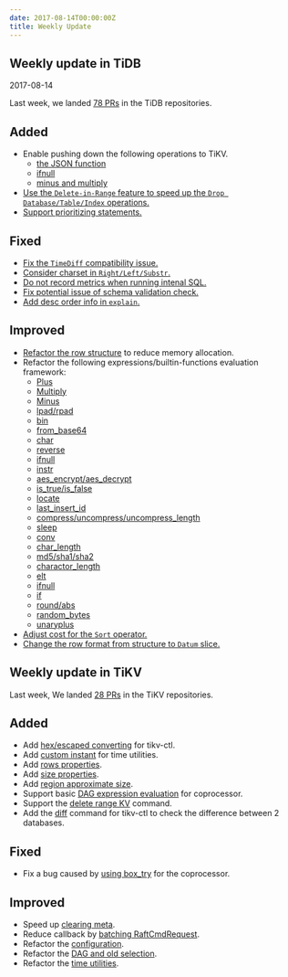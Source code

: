 ```yaml
---
date: 2017-08-14T00:00:00Z
title: Weekly Update
---
```


## Weekly update in TiDB

2017-08-14

Last week, we landed [78 PRs](https://github.com/pingcap/tidb/pulls?utf8=%E2%9C%93&q=is%3Apr%20is%3Amerged%20merged%3A2017-08-07..2017-08-13%20) in the TiDB repositories.

## Added
* Enable pushing down the following operations to TiKV.
	- [the JSON function](https://github.com/pingcap/tidb/pull/3793)
	- [ifnull](https://github.com/pingcap/tidb/pull/4126)
	- [minus and multiply](https://github.com/pingcap/tidb/pull/4151)
* [Use the `Delete-in-Range` feature to speed up the `Drop Database/Table/Index` operations.](https://github.com/pingcap/tidb/pull/3993)
* [Support prioritizing statements.](https://github.com/pingcap/tidb/pull/4119)

## Fixed
* [Fix the `TimeDiff` compatibility issue.](https://github.com/pingcap/tidb/pull/4018)
* [Consider charset in `Right/Left/Substr`.](https://github.com/pingcap/tidb/pull/4033)
* [Do not record metrics when running intenal SQL.](https://github.com/pingcap/tidb/pull/4064)
* [Fix potential issue of schema validation check.](https://github.com/pingcap/tidb/pull/4073)
* [Add desc order info in `explain`.](https://github.com/pingcap/tidb/pull/4108)

## Improved
* [Refactor the row structure](https://github.com/pingcap/tidb/pull/3758) to reduce memory allocation.
* Refactor the following expressions/builtin-functions evaluation framework:
  - [Plus](https://github.com/pingcap/tidb/pull/3858)
  - [Multiply](https://github.com/pingcap/tidb/pull/4118)
  - [Minus](https://github.com/pingcap/tidb/pullt/4077)
  - [lpad/rpad](https://github.com/pingcap/tidb/pull/4036)
  - [bin](https://github.com/pingcap/tidb/pull/4039)
  - [from_base64](https://github.com/pingcap/tidb/pull/4040)
  - [char](https://github.com/pingcap/tidb/pull/4041)
  - [reverse](https://github.com/pingcap/tidb/pull/4042)
  - [ifnull](https://github.com/pingcap/tidb/pull/4050)
  - [instr](https://github.com/pingcap/tidb/pull/4052)
  - [aes_encrypt/aes_decrypt](https://github.com/pingcap/tidb/pull/4085)
  - [is_true/is_false](https://github.com/pingcap/tidb/pull/4086)
  - [locate](https://github.com/pingcap/tidb/pull/4088)
  - [last_insert_id](https://github.com/pingcap/tidb/pull/4093)
  - [compress/uncompress/uncompress_length](https://github.com/pingcap/tidb/pull/4095)
  - [sleep](https://github.com/pingcap/tidb/pull/4096)
  - [conv](https://github.com/pingcap/tidb/pull/4100)
  - [char_length](https://github.com/pingcap/tidb/pull/4105)
  - [md5/sha1/sha2](https://github.com/pingcap/tidb/pull/4109)
  - [charactor_length](https://github.com/pingcap/tidb/pull/4113)
  - [elt](https://github.com/pingcap/tidb/pull/4124)
  - [ifnull](https://github.com/pingcap/tidb/pull/4127)
  - [if](https://github.com/pingcap/tidb/pull/4137)
  - [round/abs](https://github.com/pingcap/tidb/pull/4146)
  - [random_bytes](https://github.com/pingcap/tidb/pull/4148)
  - [unaryplus](https://github.com/pingcap/tidb/pull/4152)
* [Adjust cost for the `Sort` operator.](https://github.com/pingcap/tidb/pull/4070)
* [Change the row format from structure to `Datum` slice.](https://github.com/pingcap/tidb/pull/4072)

## Weekly update in TiKV

Last week, We landed [28 PRs](https://github.com/search?utf8=%E2%9C%93&q=repo%3Apingcap%2Ftikv+repo%3Apingcap%2Fpd+is%3Apr+is%3Amerged+merged%3A2017-08-06..2017-08-12&type=Issues) in the TiKV repositories.

## Added

* Add [hex/escaped converting](https://github.com/pingcap/tikv/pull/2143) for tikv-ctl.
* Add [custom instant](https://github.com/pingcap/tikv/pull/2139) for time utilities.
* Add [rows properties](https://github.com/pingcap/tikv/pull/2136).
* Add [size properties](https://github.com/pingcap/tikv/pull/2097).
* Add [region approximate size](https://github.com/pingcap/tikv/pull/2132).
* Support basic [DAG expression evaluation](https://github.com/pingcap/tikv/pull/2133) for coprocessor.
* Support the [delete range KV](https://github.com/pingcap/tikv/pull/1983) command.
* Add the [diff](https://github.com/pingcap/tikv/pull/2126) command for tikv-ctl to check the difference between 2 databases.

## Fixed

* Fix a bug caused by [using box_try](https://github.com/pingcap/tikv/pull/2131) for the coprocessor.

## Improved

* Speed up [clearing meta](https://github.com/pingcap/tikv/pull/2095).
* Reduce callback by [batching RaftCmdRequest](https://github.com/pingcap/tikv/pull/2107).
* Refactor the [configuration](https://github.com/pingcap/tikv/pull/2116).
* Refactor the [DAG and old selection](https://github.com/pingcap/tikv/pull/2128).
* Refactor the [time utilities](https://github.com/pingcap/tikv/pull/2137).